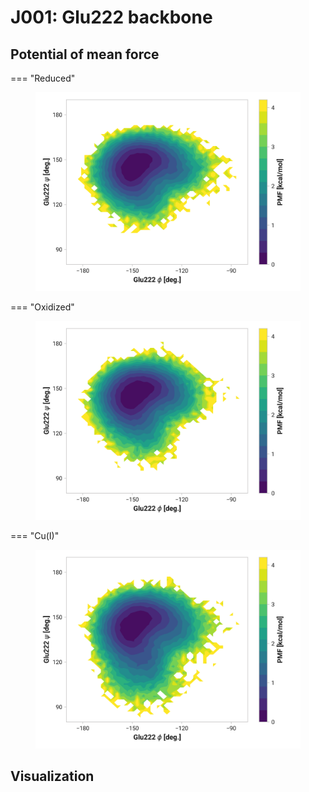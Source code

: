 # J001: Glu222 backbone

## Potential of mean force

=== "Reduced"
    <figure markdown>
    ![](./glu222-dihedral-pes-reduced.png)
    </figure>

=== "Oxidized"
    <figure markdown>
    ![](./glu222-dihedral-pes-oxidized.png)
    </figure>

=== "Cu(I)"
    <figure markdown>
    ![](./glu222-dihedral-pes-cu.png)
    </figure>

## Visualization

<div id="reduced-view" class="mol-container"></div>
<script>
document.addEventListener('DOMContentLoaded', (event) => {
    const viewer = molstar.Viewer.create('reduced-view', {
        layoutIsExpanded: false,
        layoutShowControls: false,
        layoutShowRemoteState: false,
        layoutShowSequence: true,
        layoutShowLog: false,
        layoutShowLeftPanel: false,
        viewportShowExpand: true,
        viewportShowSelectionMode: true,
        viewportShowAnimation: false,
        pdbProvider: 'rcsb',
    }).then(viewer => {
        // viewer.loadStructureFromUrl("/analysis/005-rogfp-glh-md/data/traj/frame_106403.pdb", "pdb");
        viewer.loadSnapshotFromUrl("/misc/002-molstar-states/reduced-example.molj", "molj");
    });
});
</script>
